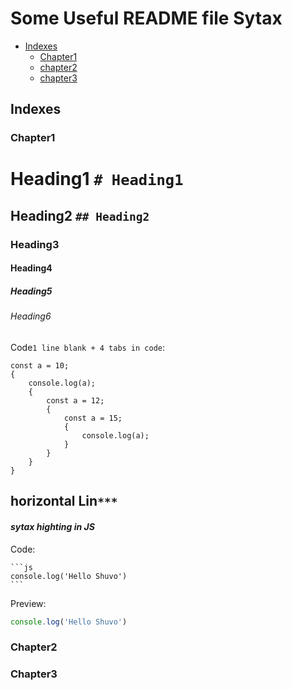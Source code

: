 # Some Useful README file Sytax
* [Indexes](#indexes)
  * [Chapter1](#chapter1)
  * [chapter2](#chapter2)
  * [chapter3](#chapter3)
## Indexes
### Chapter1
# Heading1 `# Heading1 `
## Heading2 `## Heading2`
### Heading3
#### Heading4
##### Heading5
###### Heading6
Code`1 line blank + 4 tabs in code`:

    const a = 10;
    {
        console.log(a);
        {
            const a = 12;
            {
                const a = 15;
                {
                    console.log(a);   
                }
            }
        }
    }
## horizontal Lin`***`
#### ***sytax highting in JS***
Code:

    ```js
    console.log('Hello Shuvo')
    ```
Preview:

```js
console.log('Hello Shuvo')
```

### Chapter2
### Chapter3


